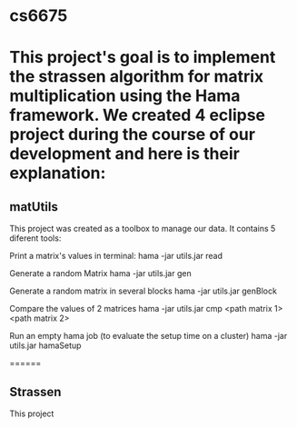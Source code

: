cs6675
======
This project's goal is to implement the strassen algorithm for matrix multiplication using the Hama framework.
We created 4 eclipse project during the course of our development and here is their explanation:
======
## matUtils

This project was created as a toolbox to manage our data. It contains 5 diferent tools:
  
  Print a matrix's values in terminal:
hama -jar utils.jar read <path to matrix> <rows size> <column size>

  Generate a random Matrix
hama -jar utils.jar gen <row size> <column size> <output path>

  Generate a random matrix in several blocks
hama -jar utils.jar genBlock <row size> <column size> <block size> <output path> <matrix name>
  
  Compare the values of 2 matrices
hama -jar utils.jar cmp <path matrix 1> <path matrix 2> <mat rows size> <mat column size>

  Run an empty hama job (to evaluate the setup time on a cluster)
hama -jar utils.jar hamaSetup <number of nodes>



======
## Strassen

This project 
